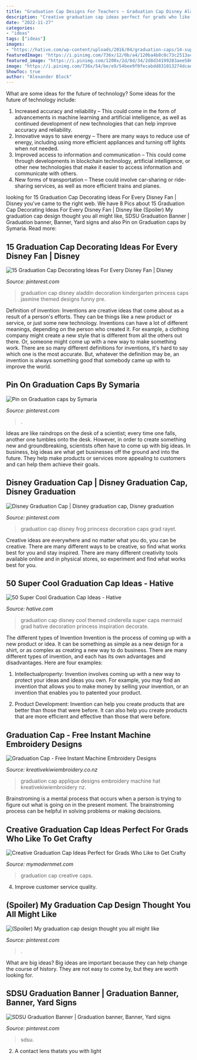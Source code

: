 ```yaml
---
title: "Graduation Cap Designs For Teachers ~ Graduation Cap Disney Aladdin Decoration Kindergarten Princess Caps Jasmine Themed Designs Funny Pre"
description: "Creative graduation cap ideas perfect for grads who like to get crafty"
date: "2022-11-27"
categories:
- "ideas"
tags: ["ideas"]
images:
- "https://hative.com/wp-content/uploads/2016/04/graduation-caps/14-super-cool-graduation-cap-ideas.jpg"
featuredImage: "https://i.pinimg.com/736x/12/0b/a4/120ba4b8c0c73c2513ac831a8c350e9b.jpg"
featured_image: "https://i.pinimg.com/1200x/2d/8d/34/2d8d34199283aee586f8698ba137ff30.jpg"
image: "https://i.pinimg.com/736x/54/be/e9/54bee9f0fecabdd831013274dcad1bf6.jpg"
ShowToc: true
author: "Alexander Block"
---
```



What are some ideas for the future of technology?
Some ideas for the future of technology include: 
1. Increased accuracy and reliability – This could come in the form of advancements in machine learning and artificial intelligence, as well as continued development of new technologies that can help improve accuracy and reliability. 
2. Innovative ways to save energy – There are many ways to reduce use of energy, including using more efficient appliances and turning off lights when not needed. 
3. Improved access to information and communication – This could come through developments in blockchain technology, artificial intelligence, or other new technologies that make it easier to access information and communicate with others. 
4. New forms of transportation – These could involve car-sharing or ride-sharing services, as well as more efficient trains and planes.

	

		
looking for 15 Graduation Cap Decorating Ideas For Every Disney Fan | Disney you've came to the right web. We have 8 Pics about 15 Graduation Cap Decorating Ideas For Every Disney Fan | Disney like (Spoiler) My graduation cap design thought you all might like, SDSU Graduation Banner | Graduation banner, Banner, Yard signs and also Pin on Graduation caps by Symaria. Read more:
		
    
## 15 Graduation Cap Decorating Ideas For Every Disney Fan | Disney

<img loading=lazy src="https://i.pinimg.com/736x/54/be/e9/54bee9f0fecabdd831013274dcad1bf6.jpg" onerror="this.onerror=null;this.src='https://tse4.mm.bing.net/th?id=OIP.SdU1QeEWv4bS2g9nSq8J_AHaJ3&amp;pid=15.1';" alt="15 Graduation Cap Decorating Ideas For Every Disney Fan | Disney">

_Source: pinterest.com_

>graduation cap disney aladdin decoration kindergarten princess caps jasmine themed designs funny pre. 

	

Definition of invention:
Inventions are creative ideas that come about as a result of a person's efforts. They can be things like a new product or service, or just some new technology. Inventions can have a lot of different meanings, depending on the person who created it. For example, a clothing company might create a new style that is different from all the others out there. Or, someone might come up with a new way to make something work. There are so many different definitions for inventions, it's hard to say which one is the most accurate. But, whatever the definition may be, an invention is always something good that somebody came up with to improve the world.

    
## Pin On Graduation Caps By Symaria

<img loading=lazy src="https://i.pinimg.com/736x/12/0b/a4/120ba4b8c0c73c2513ac831a8c350e9b.jpg" onerror="this.onerror=null;this.src='https://tse4.mm.bing.net/th?id=OIP.2eGcsRsSzn7dkhp0DXJTzQHaJ4&amp;pid=15.1';" alt="Pin on Graduation caps by Symaria">

_Source: pinterest.com_

>. 

	

Ideas are like raindrops on the desk of a scientist; every time one falls, another one tumbles onto the desk. However, in order to create something new and groundbreaking, scientists often have to come up with big ideas. In business, big ideas are what get businesses off the ground and into the future. They help make products or services more appealing to customers and can help them achieve their goals.

    
## Disney Graduation Cap | Disney Graduation Cap, Disney Graduation

<img loading=lazy src="https://i.pinimg.com/1200x/2d/8d/34/2d8d34199283aee586f8698ba137ff30.jpg" onerror="this.onerror=null;this.src='https://tse2.mm.bing.net/th?id=OIP.9PYsV7PZ3JolMjF9qxE2GQHaKM&amp;pid=15.1';" alt="Disney Graduation Cap | Disney graduation cap, Disney graduation">

_Source: pinterest.com_

>graduation cap disney frog princess decoration caps grad rayet. 

	

Creative ideas are everywhere and no matter what you do, you can be creative. There are many different ways to be creative, so find what works best for you and stay inspired. There are many different creativity tools available online and in physical stores, so experiment and find what works best for you.

    
## 50 Super Cool Graduation Cap Ideas - Hative

<img loading=lazy src="https://hative.com/wp-content/uploads/2016/04/graduation-caps/14-super-cool-graduation-cap-ideas.jpg" onerror="this.onerror=null;this.src='https://tse3.mm.bing.net/th?id=OIP.hPI7jkDREYE_hcuMduLVSgHaHa&amp;pid=15.1';" alt="50 Super Cool Graduation Cap Ideas - Hative">

_Source: hative.com_

>graduation cap disney cool themed cinderella super caps mermaid grad hative decoration princess inspiration decorate. 

	

The different types of Invention
Invention is the process of coming up with a new product or idea. It can be something as simple as a new design for a shirt, or as complex as creating a new way to do business. There are many different types of invention, and each has its own advantages and disadvantages. Here are four examples: 
1. Intellectualproperty: Invention involves coming up with a new way to protect your ideas and ideas you own. For example, you may find an invention that allows you to make money by selling your invention, or an invention that enables you to patented your product. 

2. Product Development: Invention can help you create products that are better than those that were before. It can also help you create products that are more efficient and effective than those that were before. 


    
## Graduation Cap - Free Instant Machine Embroidery Designs

<img loading=lazy src="https://www.kreativekiwiembroidery.co.nz/uploads/71139/images/102656/pid1225720/hat-300.jpg" onerror="this.onerror=null;this.src='https://tse2.mm.bing.net/th?id=OIP.mCf8ybWsFTNW2c5ZxPuCXQHaHa&amp;pid=15.1';" alt="Graduation Cap - Free Instant Machine Embroidery Designs">

_Source: kreativekiwiembroidery.co.nz_

>graduation cap applique designs embroidery machine hat kreativekiwiembroidery nz. 

	

Brainstroming is a mental process that occurs when a person is trying to figure out what is going on in the present moment. The brainstroming process can be helpful in solving problems or making decisions.

    
## Creative Graduation Cap Ideas Perfect For Grads Who Like To Get Crafty

<img loading=lazy src="https://mymodernmet.com/wp/wp-content/uploads/2018/05/creative-graduation-cap-ideas-2019-update-1416.jpg" onerror="this.onerror=null;this.src='https://tse1.mm.bing.net/th?id=OIP.3yepOATpy5gOy_PEliBk8AHaHa&amp;pid=15.1';" alt="Creative Graduation Cap Ideas Perfect for Grads Who Like to Get Crafty">

_Source: mymodernmet.com_

>graduation cap creative caps. 

	

4. Improve customer service quality.

    
## (Spoiler) My Graduation Cap Design Thought You All Might Like

<img loading=lazy src="https://i.pinimg.com/736x/c4/d5/a8/c4d5a8ff201e1113983021990520e2cf.jpg" onerror="this.onerror=null;this.src='https://tse1.mm.bing.net/th?id=OIP.pumx8KLqvy0MEL5E3wdI2wHaJ3&amp;pid=15.1';" alt="(Spoiler) My graduation cap design thought you all might like">

_Source: pinterest.com_

>. 

	

What are big ideas?
Big ideas are important because they can help change the course of history. They are not easy to come by, but they are worth looking for.

    
## SDSU Graduation Banner | Graduation Banner, Banner, Yard Signs

<img loading=lazy src="https://i.pinimg.com/736x/d0/0c/58/d00c5856416b5f4db1d8dc19b0a83dbf.jpg" onerror="this.onerror=null;this.src='https://tse1.mm.bing.net/th?id=OIP.eXhP4wLS5NDYYeQWwpX_EgHaHa&amp;pid=15.1';" alt="SDSU Graduation Banner | Graduation banner, Banner, Yard signs">

_Source: pinterest.com_

>sdsu. 

	

2. A contact lens thatats you with light

